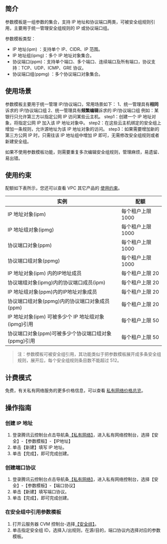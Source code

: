 ## 简介
参数模板是一组参数的集合，支持 IP 地址和协议端口两类，可被安全组规则引用，主要用于统一管理安全组规则的 IP 或协议端口组。

参数模板类型：
- IP 地址(ipm) ：支持单个 IP、CIDR、IP 范围。
- IP 地址组(ipmg)：多个 IP 地址对象集合。
- 协议端口(ppm)：支持单个端口、多个端口、连续端口及所有端口，协议支持：TCP、UDP、ICMP、GRE 协议。
- 协议端口组(ppmg) ：多个协议端口对象集合。

## 使用场景
参数模板主要用于统一管理 IP/协议端口，常用场景如下：
1、统一管理具有**相同**诉求的 IP/协议端口组
2、统一管理具有**频繁编辑**诉求的 IP/协议端口组
例如：某银行只允许第三方以指定公网 IP 访问某些云主机。
step1：创建一个 IP 地址对象，将指定公网 IP 加入该 IP 地址对象中。
step2：在这些云主机绑定的安全组上增加一条规则，允许源地址为该 IP 地址对象的访问。
step3：如果需要增加新的第三方公网 IP 时，只需往该 IP 地址组中增加 IP 即可，无需修改安全组规则或者新建安全组。

如果不使用参数模板功能，则需要重复多次编辑安全组规则，管理麻烦，易遗留、易出错。


## 使用约束
配额如下表所示，您还可以查看 VPC 其它产品的 [使用约束](https://cloud.tencent.com/document/product/215/537)。

| 实例 | 配额 | 
|---------|---------|
| IP 地址对象(ipm)  | 每个租户上限 1000 |
| IP 地址组对象(ipmg)  |每个租户上限 1000|
| 协议端口对象(ppm)  | 每个租户上限 1000 |
| 协议端口组对象(ppmg)  |每个租户上限 1000 |
| IP 地址对象(ipm) 内的IP地址成员 | 每个租户上限 20 |
| 协议端组对象(ipmg)内的协议端口成员(ipm)  | 每个租户上限 20  |
| IP 地址组对象(ppm)内的IP地址对象成员 | 每个租户上限 20 |
| 协议端口组对象(ppmg)内的协议端口对象成员(ppm) | 每个租户上限 20 |
| IP 地址对象(ipm) 可被多少个 IP 地址组对象(ipmg)引用 | 每个租户上限 50 |
| 协议端口对象(ppm)可被多少个协议端口组对象(ppmg)引用  | 每个租户上限 50  |

>注：参数模板可被安全组引用，其功能类似于把参数模板展开成多条安全组规则，展开后，每个安全组规则条目数不能超过 512。

## 计费模式
免费，有关私有网络服务的更多价格信息，可以查看 [私有网络价格总览](https://cloud.tencent.com/document/product/215/3079)。


## 操作指南
### 创建 IP 地址
1) 登录腾讯云控制台点击导航条[【私有网络】](https://console.cloud.tencent.com/vpc/vpc?rid=1)，进入私有网络控制台，选择【安全】-【参数模板】-【IP地址】
2) 单击【新建】填写 IP 地址。
3) 单击【完成】，即可完成创建。

### 创建端口协议
1) 登录腾讯云控制台点击导航条[【私有网络】](https://console.cloud.tencent.com/vpc/vpc?rid=1)，进入私有网络控制台，选择【安全】-【参数模板】-【端口协议】
2) 单击【新建】填写端口协议。
3) 单击【完成】，即可完成创建。

### 在安全组中引用参数模板
1) 打开云服务器 CVM 控制台-选择[【安全组】](https://console.cloud.tencent.com/cvm/securitygroup)。
2) 单击指定安全组 ID，选择入/出规则，在源/目的，端口协议内选择对应的参数模板。
